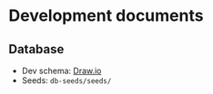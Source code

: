 # Development documents

## Database
- Dev schema: [Draw.io](https://drive.google.com/file/d/1XUkcvFyt-eRGq55vzYtYScEzkqwFFx5U/view?usp=sharing)
- Seeds: `db-seeds/seeds/`